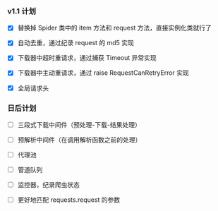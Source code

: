### v1.1 计划

- [x] 替换掉 Spider 类中的 item 方法和 request 方法，直接实例化类就行了

- [x] 自动去重，通过纪录 request 的 md5 实现

- [x] 下载器中超时重请求，通过捕获 Timeout 异常实现

- [x] 下载器中主动重请求，通过 raise RequestCanRetryError 实现

- [x] 全局请求头

### 日后计划

- [ ] 三段式下载中间件（预处理-下载-结果处理）

- [ ] 预解析中间件（在调用解析函数之前的处理）

- [ ] 代理池

- [ ] 管道队列

- [ ] 监控器，纪录爬虫状态

- [ ] 更好地匹配 requests.request 的参数